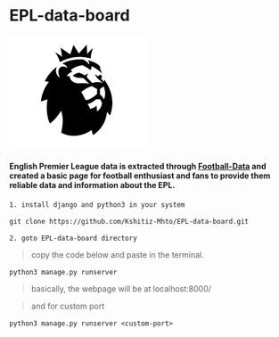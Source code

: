 # EPL-data-board

![alt EPL logo](./static/assets/logoright.png)

#### English Premier League data is extracted through [Football-Data](tps://www.football-data.org/) and created a basic page for football enthusiast and fans to provide them reliable data and  information about the EPL.

```
1. install django and python3 in your system 
```

```
git clone https://github.com/Kshitiz-Mhto/EPL-data-board.git
```

```
2. goto EPL-data-board directory
```

> copy the code below and paste in the terminal.

```
python3 manage.py runserver
```

> basically, the webpage will be at localhost:8000/

> and for custom port

```
python3 manage.py runserver <custom-port>
```
